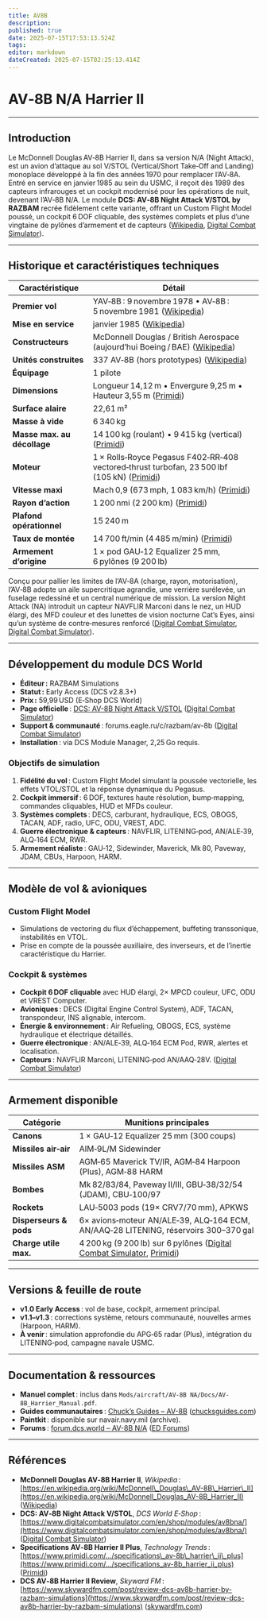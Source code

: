 ```yaml
---
title: AV8B
description: 
published: true
date: 2025-07-15T17:53:13.524Z
tags: 
editor: markdown
dateCreated: 2025-07-15T02:25:13.414Z
---
```


# **AV‑8B N/A Harrier II**

---

## Introduction

Le McDonnell Douglas AV‑8B Harrier II, dans sa version N/A (Night Attack), est un avion d’attaque au sol V/STOL (Vertical/Short Take‐Off and Landing) monoplace développé à la fin des années 1970 pour remplacer l’AV‑8A. Entré en service en janvier 1985 au sein du USMC, il reçoit dès 1989 des capteurs infrarouges et un cockpit modernisé pour les opérations de nuit, devenant l’AV‑8B N/A. Le module **DCS: AV‑8B Night Attack V/STOL by RAZBAM** recrée fidèlement cette variante, offrant un Custom Flight Model poussé, un cockpit 6 DOF cliquable, des systèmes complets et plus d’une vingtaine de pylônes d’armement et de capteurs ([Wikipedia][1], [Digital Combat Simulator][2]).

---

## Historique et caractéristiques techniques

| Caractéristique             | Détail                                                                                           |
| --------------------------- | ------------------------------------------------------------------------------------------------ |
| **Premier vol**             | YAV‑8B : 9 novembre 1978 • AV‑8B : 5 novembre 1981 ([Wikipedia][1])                              |
| **Mise en service**         | janvier 1985 ([Wikipedia][1])                                                                    |
| **Constructeurs**           | McDonnell Douglas / British Aerospace (aujourd’hui Boeing / BAE) ([Wikipedia][1])                |
| **Unités construites**      | 337 AV‑8B (hors prototypes) ([Wikipedia][1])                                                     |
| **Équipage**                | 1 pilote                                                                                         |
| **Dimensions**              | Longueur 14,12 m • Envergure 9,25 m • Hauteur 3,55 m ([Primidi][3])                              |
| **Surface alaire**          | 22,61 m²                                                                                         |
| **Masse à vide**            | 6 340 kg                                                                                         |
| **Masse max. au décollage** | 14 100 kg (roulant) • 9 415 kg (vertical) ([Primidi][3])                                         |
| **Moteur**                  | 1 × Rolls‑Royce Pegasus F402‑RR‑408 vectored‑thrust turbofan, 23 500 lbf (105 kN) ([Primidi][3]) |
| **Vitesse maxi**            | Mach 0,9 (673 mph, 1 083 km/h) ([Primidi][3])                                                    |
| **Rayon d’action**          | 1 200 nmi (2 200 km) ([Primidi][3])                                                              |
| **Plafond opérationnel**    | 15 240 m                                                                                         |
| **Taux de montée**          | 14 700 ft/min (4 485 m/min) ([Primidi][3])                                                       |
| **Armement d’origine**      | 1 × pod GAU‑12 Equalizer 25 mm, 6 pylônes (9 200 lb)                                             |

Conçu pour pallier les limites de l’AV‑8A (charge, rayon, motorisation), l’AV‑8B adopte un aile supercritique agrandie, une verrière surélevée, un fuselage redessiné et un central numérique de mission. La version Night Attack (NA) introduit un capteur NAVFLIR Marconi dans le nez, un HUD élargi, des MFD couleur et des lunettes de vision nocturne Cat’s Eyes, ainsi qu’un système de contre‐mesures renforcé ([Digital Combat Simulator][4], [Digital Combat Simulator][2]).

---

## Développement du module DCS World

* **Éditeur :** RAZBAM Simulations
* **Statut :** Early Access (DCS v2.8.3+)
* **Prix :** 59,99 USD (E‑Shop DCS World)
* **Page officielle** : [DCS: AV-8B Night Attack V/STOL](https://www.digitalcombatsimulator.com/en/shop/modules/av8bna/) ([Digital Combat Simulator][2])
* **Support & communauté** : forums.eagle.ru/c/razbam/av-8b ([Digital Combat Simulator][2])
* **Installation** : via DCS Module Manager, 2,25 Go requis.

### Objectifs de simulation

1. **Fidélité du vol** : Custom Flight Model simulant la poussée vectorielle, les effets VTOL/STOL et la réponse dynamique du Pegasus.
2. **Cockpit immersif** : 6 DOF, textures haute résolution, bump‑mapping, commandes cliquables, HUD et MFDs couleur.
3. **Systèmes complets** : DECS, carburant, hydraulique, ECS, OBOGS, TACAN, ADF, radio, UFC, ODU, VREST, ADC.
4. **Guerre électronique & capteurs** : NAVFLIR, LITENING‑pod, AN/ALE‑39, ALQ‑164 ECM, RWR.
5. **Armement réaliste** : GAU‑12, Sidewinder, Maverick, Mk 80, Paveway, JDAM, CBUs, Harpoon, HARM.

---

## Modèle de vol & avioniques

### Custom Flight Model

* Simulations de vectoring du flux d’échappement, buffeting transsonique, instabilités en VTOL.
* Prise en compte de la poussée auxiliaire, des inverseurs, et de l’inertie caractéristique du Harrier.

### Cockpit & systèmes

* **Cockpit 6 DOF cliquable** avec HUD élargi, 2× MPCD couleur, UFC, ODU et VREST Computer.
* **Avioniques** : DECS (Digital Engine Control System), ADF, TACAN, transpondeur, INS alignable, intercom.
* **Énergie & environnement** : Air Refueling, OBOGS, ECS, système hydraulique et électrique détaillés.
* **Guerre électronique** : AN/ALE‑39, ALQ‑164 ECM Pod, RWR, alertes et localisation.
* **Capteurs** : NAVFLIR Marconi, LITENING‑pod AN/AAQ‑28V. ([Digital Combat Simulator][2])

---

## Armement disponible

| Catégorie              | Munitions principales                                                                                                       |
| ---------------------- | --------------------------------------------------------------------------------------------------------------------------- |
| **Canons**             | 1 × GAU‑12 Equalizer 25 mm (300 coups)                                                                                      |
| **Missiles air‑air**   | AIM‑9L/M Sidewinder                                                                                                         |
| **Missiles ASM**       | AGM‑65 Maverick TV/IR, AGM‑84 Harpoon (Plus), AGM‑88 HARM                                                                   |
| **Bombes**             | Mk 82/83/84, Paveway II/III, GBU‑38/32/54 (JDAM), CBU‑100/97                                                                |
| **Rockets**            | LAU‑5003 pods (19× CRV7/70 mm), APKWS                                                                                       |
| **Disperseurs & pods** | 6× avions‑moteur AN/ALE‑39, ALQ‑164 ECM, AN/AAQ‑28 LITENING, réservoirs 300–370 gal                                         |
| **Charge utile max.**  | 4 200 kg (9 200 lb) sur 6 pylônes                                             ([Digital Combat Simulator][2], [Primidi][3]) |

---

## Versions & feuille de route

* **v1.0 Early Access** : vol de base, cockpit, armement principal.
* **v1.1–v1.3** : corrections système, retours communauté, nouvelles armes (Harpoon, HARM).
* **À venir** : simulation approfondie du APG‑65 radar (Plus), intégration du LITENING‑pod, campagne navale USMC.

---

## Documentation & ressources

* **Manuel complet** : inclus dans `Mods/aircraft/AV-8B NA/Docs/AV-8B_Harrier_Manual.pdf`.
* **Guides communautaires** : [Chuck’s Guides – AV-8B](https://chucksguides.com/aircraft/dcs/av-8b/) ([chucksguides.com][5])
* **Paintkit** : disponible sur navair.navy.mil (archive).
* **Forums** : [forum.dcs.world – AV-8B N/A](https://forum.dcs.world/topic/348747-harrier-futher-development/) ([ED Forums][6])

---

## Références

* **McDonnell Douglas AV‑8B Harrier II**, *Wikipedia* : [https://en.wikipedia.org/wiki/McDonnell\_Douglas\_AV-8B\_Harrier\_II](https://en.wikipedia.org/wiki/McDonnell_Douglas_AV-8B_Harrier_II) ([Wikipedia][1])
* **DCS: AV‑8B Night Attack V/STOL**, *DCS World E‑Shop* : [https://www.digitalcombatsimulator.com/en/shop/modules/av8bna/](https://www.digitalcombatsimulator.com/en/shop/modules/av8bna/) ([Digital Combat Simulator][2])
* **Specifications AV‑8B Harrier II Plus**, *Technology Trends* : [https://www.primidi.com/.../specifications\_av-8b\_harrier\_ii\_plus](https://www.primidi.com/.../specifications_av-8b_harrier_ii_plus) ([Primidi][3])
* **DCS AV‑8B Harrier II Review**, *Skyward FM* : [https://www.skywardfm.com/post/review-dcs-av8b-harrier-by-razbam-simulations](https://www.skywardfm.com/post/review-dcs-av8b-harrier-by-razbam-simulations) ([skywardfm.com][7])

[1]: https://en.wikipedia.org/wiki/McDonnell_Douglas_AV-8B_Harrier_II "McDonnell Douglas AV-8B Harrier II - Wikipedia"
[2]: https://www.digitalcombatsimulator.com/en/shop/modules/av8bna/ "DCS: AV-8B Night Attack V/STOL by RAZBAM"
[3]: https://www.primidi.com/mcdonnell_douglas_av-8b_harrier_ii/specifications_av-8b_harrier_ii_plus?utm_source=chatgpt.com "McDonnell Douglas AV-8B Harrier II - Specifications (AV-8B Harrier II Plus) | Specifications (AV-8B Harrier II) | Technology Trends"
[4]: https://www.digitalcombatsimulator.com/en/shop/modules/av8bna/?utm_source=chatgpt.com "DCS: AV-8B Night Attack V/STOL by RAZBAM"
[5]: https://chucksguides.com/aircraft/dcs/av-8b/?utm_source=chatgpt.com "AV - Chuck's Guides"
[6]: https://forum.dcs.world/topic/348747-harrier-futher-development/?utm_source=chatgpt.com "Harrier futher development - AV-8B N/A - DCS World Forums"
[7]: https://www.skywardfm.com/post/review-dcs-av8b-harrier-by-razbam-simulations?utm_source=chatgpt.com "Review: DCS AV-8B N/A Harrier II by Razbam Simulations"

